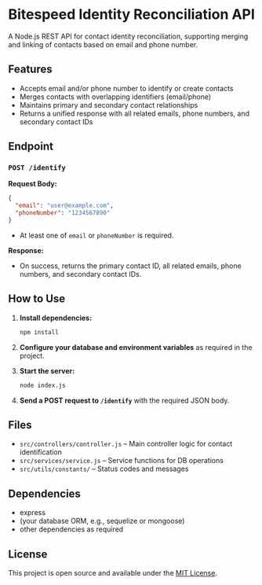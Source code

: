 # Bitespeed Identity Reconciliation API

A Node.js REST API for contact identity reconciliation, supporting merging and linking of contacts based on email and phone number.

## Features

- Accepts email and/or phone number to identify or create contacts
- Merges contacts with overlapping identifiers (email/phone)
- Maintains primary and secondary contact relationships
- Returns a unified response with all related emails, phone numbers, and secondary contact IDs

## Endpoint

### `POST /identify`

**Request Body:**
```json
{
  "email": "user@example.com",
  "phoneNumber": "1234567890"
}
```
- At least one of `email` or `phoneNumber` is required.

**Response:**
- On success, returns the primary contact ID, all related emails, phone numbers, and secondary contact IDs.

## How to Use

1. **Install dependencies:**
   ```sh
   npm install
   ```

2. **Configure your database and environment variables** as required in the project.

3. **Start the server:**
   ```sh
   node index.js
   ```

4. **Send a POST request to `/identify`** with the required JSON body.

## Files

- `src/controllers/controller.js` – Main controller logic for contact identification
- `src/services/service.js` – Service functions for DB operations
- `src/utils/constants/` – Status codes and messages

## Dependencies

- express
- (your database ORM, e.g., sequelize or mongoose)
- other dependencies as required

## License

This project is open source and available under the [MIT License](LICENSE).